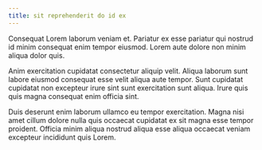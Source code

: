 ```yaml
---
title: sit reprehenderit do id ex
---
```


Consequat Lorem laborum veniam et. Pariatur ex esse pariatur qui nostrud id minim consequat enim tempor eiusmod. Lorem aute dolore non minim aliqua dolor quis.

Anim exercitation cupidatat consectetur aliquip velit. Aliqua laborum sunt labore eiusmod consequat esse velit aliqua aute tempor. Sunt cupidatat cupidatat non excepteur irure sint sunt exercitation sunt aliqua. Irure quis quis magna consequat enim officia sint.

Duis deserunt enim laborum ullamco eu tempor exercitation. Magna nisi amet cillum dolore nulla quis occaecat cupidatat ex sit magna esse tempor proident. Officia minim aliqua nostrud aliqua esse aliqua occaecat veniam excepteur incididunt quis Lorem.
